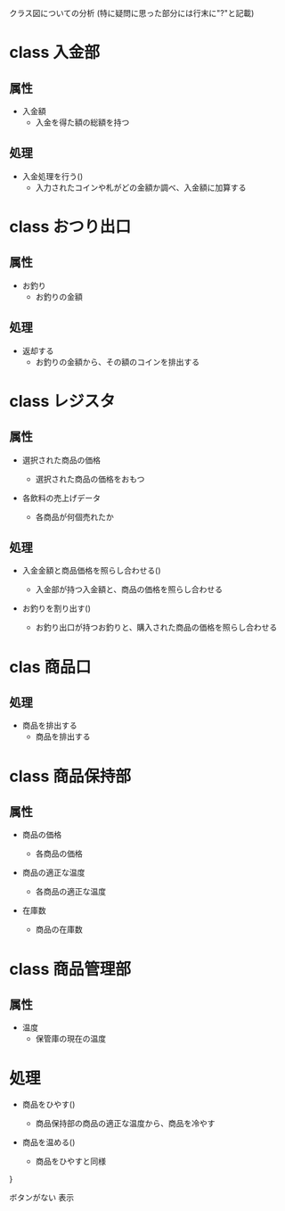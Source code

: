 クラス図についての分析
(特に疑問に思った部分には行末に"?"と記載)

# class 入金部

## 属性

- 入金額
  - 入金を得た額の総額を持つ

## 処理

- 入金処理を行う()
  - 入力されたコインや札がどの金額か調べ、入金額に加算する


# class おつり出口

## 属性

- お釣り
  - お釣りの金額

## 処理

- 返却する
  - お釣りの金額から、その額のコインを排出する

# class レジスタ

## 属性

- 選択された商品の価格
  - 選択された商品の価格をおもつ

- 各飲料の売上げデータ
  - 各商品が何個売れたか

## 処理

- 入金金額と商品価格を照らし合わせる()
  - 入金部が持つ入金額と、商品の価格を照らし合わせる

- お釣りを割り出す()
  - お釣り出口が持つお釣りと、購入された商品の価格を照らし合わせる

# clas 商品口

## 処理

- 商品を排出する
  - 商品を排出する


# class 商品保持部

## 属性

- 商品の価格
  - 各商品の価格

- 商品の適正な温度
  - 各商品の適正な温度

- 在庫数
  - 商品の在庫数

# class 商品管理部

## 属性

- 温度
  - 保管庫の現在の温度

# 処理

- 商品をひやす()
  - 商品保持部の商品の適正な温度から、商品を冷やす

- 商品を温める()
  - 商品をひやすと同様


} 


ボタンがない
表示
